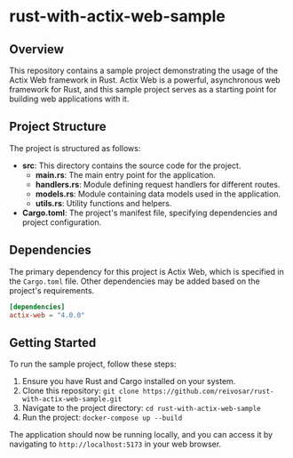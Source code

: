 # rust-with-actix-web-sample

## Overview

This repository contains a sample project demonstrating the usage of the Actix Web framework in Rust. Actix Web is a powerful, asynchronous web framework for Rust, and this sample project serves as a starting point for building web applications with it.

## Project Structure

The project is structured as follows:

- **src**: This directory contains the source code for the project.
  - **main.rs**: The main entry point for the application.
  - **handlers.rs**: Module defining request handlers for different routes.
  - **models.rs**: Module containing data models used in the application.
  - **utils.rs**: Utility functions and helpers.
- **Cargo.toml**: The project's manifest file, specifying dependencies and project configuration.

## Dependencies

The primary dependency for this project is Actix Web, which is specified in the `Cargo.toml` file. Other dependencies may be added based on the project's requirements.

```toml
[dependencies]
actix-web = "4.0.0"
```

## Getting Started

To run the sample project, follow these steps:

1. Ensure you have Rust and Cargo installed on your system.
2. Clone this repository: `git clone https://github.com/reivosar/rust-with-actix-web-sample.git`
3. Navigate to the project directory: `cd rust-with-actix-web-sample`
4. Run the project: `docker-compose up --build`

The application should now be running locally, and you can access it by navigating to `http://localhost:5173` in your web browser.


